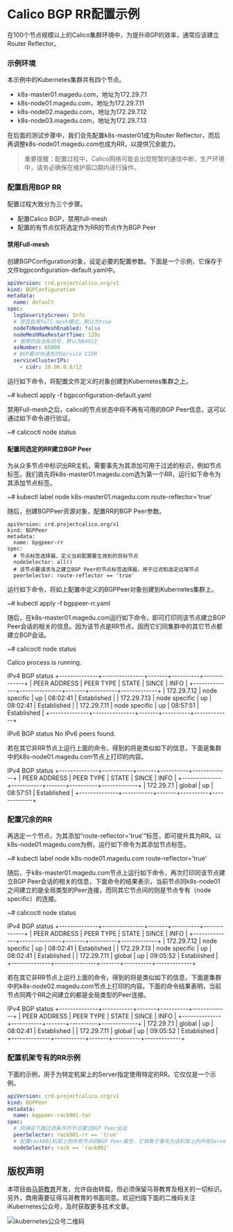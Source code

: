 # Calico BGP RR配置示例

在100个节点规模以上的Calico集群环境中，为提升iBGP的效率，通常应该建立Router Reflector。

### 示例环境

本示例中的Kubernetes集群共有四个节点。

- k8s-master01.magedu.com，地址为172.29.7.1
- k8s-node01.magedu.com，地址为172.29.7.11
- k8s-node02.magedu.com，地址为172.29.7.12
- k8s-node03.magedu.com，地址为172.29.7.13

在后面的测试步骤中，我们会先配置k8s-master01成为Router Reflector，而后再调整k8s-node01.magedu.com也成为RR，以提供冗余能力。

> 重要提醒：配置过程中，Calico网络可能会出现短暂的通信中断，生产环境中，请务必确保在维护窗口期内进行操作。

### 配置启用BGP RR

配置过程大致分为三个步骤。

- 配置Calico BGP，禁用full-mesh
- 配置的有节点仅将选定作为RR的节点作为BGP Peer

#### 禁用Full-mesh

创建BGPConfiguration对象，设定必要的配置参数。下面是一个示例，它保存于文件bgpconfiguration-default.yaml中。

```yaml
apiVersion: crd.projectcalico.org/v1
kind: BGPConfiguration
metadata:
  name: default
spec:
  logSeverityScreen: Info
  # 是否启用full-mesh模式，默认为true
  nodeToNodeMeshEnabled: false
  nodeMeshMaxRestartTime: 120s
  # 使用的自治系统号，默认为64512
  asNumber: 65009
  # BGP要对外通告的Service CIDR
  serviceClusterIPs:
    - cidr: 10.96.0.0/12
```

运行如下命令，将配置文件定义的对象创建到Kubernetes集群之上。

~# kubectl apply -f bgpconfiguration-default.yaml

禁用Full-mesh之后，calico的节点状态中将不再有可用的BGP Peer信息，这可以通过如下命令进行验证。

~# calicoctl node status

#### 配置同选定的RR建立BGP Peer

为从众多节点中标识出RR主机，需要事先为其添加可用于过滤的标识，例如节点标签。我们首先将k8s-master01.magedu.com选为第一个RR，运行如下命令为其添加节点标签。

~# kubectl label node k8s-master01.magedu.com route-reflector='true'

随后，创建BGPPeer资源对象，配置RR的BGP Peer参数。

```yl
apiVersion: crd.projectcalico.org/v1
kind: BGPPeer
metadata:
  name: bpgpeer-rr
spec:
  # 节点标签选择器，定义当前配置要生效到的目标节点
  nodeSelector: all()
  # 该节点要请求与之建立BGP Peer的节点标签选择器，用于过滤和选定远端节点
  peerSelector: route-reflector == 'true'
```

运行如下命令，将如上配置中定义的BGPPeer对象创建到Kubernetes集群上。

~# kubectl apply -f bgppeer-rr.yaml

随后，在k8s-master01.magedu.com运行如下命令，即可打印同该节点建立BGP Peer会话的相关的信息。因为该节点是RR节点，因而它们同集群中的其它节点都建立BGP会话。 

~# calicoctl node status

Calico process is running.

IPv4 BGP status
+--------------+---------------+-------+----------+-------------+
| PEER ADDRESS |   PEER TYPE   | STATE |  SINCE   |    INFO     |
+--------------+---------------+-------+----------+-------------+
| 172.29.7.12  | node specific | up    | 08:02:41 | Established |
| 172.29.7.13  | node specific | up    | 08:02:41 | Established |
| 172.29.7.11  | node specific | up    | 08:57:51 | Established |
+--------------+---------------+-------+----------+-------------+

IPv6 BGP status
No IPv6 peers found.

若在其它非RR节点上运行上面的命令，得到的将是类似如下的信息，下面是集群中的k8s-node01.magedu.com节点上打印的内容。

IPv4 BGP status
+--------------+-----------+-------+----------+-------------+
| PEER ADDRESS | PEER TYPE | STATE |  SINCE   |    INFO     |
+--------------+-----------+-------+----------+-------------+
| 172.29.7.1   | global    | up    | 08:57:51 | Established |
+--------------+-----------+-------+----------+-------------+

### 配置冗余的RR

再选定一个节点，为其添加“route-reflector='true'”标签，即可提升其为RR。以k8s-node01.magedu.com为例，运行如下命令为其添加节点标签。

~# kubectl label node k8s-node01.magedu.com route-reflector='true'

随后，于k8s-master01.magedu.com节点上运行如下命令，再次打印同该节点建立BGP Peer会话的相关的信息，下面命令的结果表示，当前节点同k8s-node01之间建立的是全局类型的Peer连接，而同其它节点间的则是节点专有（node specific）的连接。

~# calicoctl node status

IPv4 BGP status
+--------------+---------------+-------+----------+-------------+
| PEER ADDRESS |   PEER TYPE   | STATE |  SINCE   |    INFO     |
+--------------+---------------+-------+----------+-------------+
| 172.29.7.12  | node specific | up    | 08:02:41 | Established |
| 172.29.7.13  | node specific | up    | 08:02:41 | Established |
| 172.29.7.11  | global        | up    | 09:05:52 | Established |
+--------------+---------------+-------+----------+-------------+

若在其它非RR节点上运行上面的命令，得到的将是类似如下的信息，下面是集群中的k8s-node02.magedu.com节点上打印的内容。下面的命令结果表明，当前节点同两个RR之间建立的都是全局类型的Peer连接。

IPv4 BGP status
+--------------+-----------+-------+----------+-------------+
| PEER ADDRESS | PEER TYPE | STATE |  SINCE   |    INFO     |
+--------------+-----------+-------+----------+-------------+
| 172.29.7.1   | global    | up    | 08:02:41 | Established |
| 172.29.7.11  | global    | up    | 09:05:52 | Established |
+--------------+-----------+-------+----------+-------------+

### 配置机架专有的RR示例

下面的示例，用于为特定机架上的Server指定使用特定的RR。它仅仅是一个示例。

```yaml
apiVersion: crd.projectcalico.org/v1
kind: BGPPeer
metadata:
  name: bgppeer-rack001-tor
spec:
  # 同满足下面过滤条件的节点建立BGP Peer会话
  peerSelector: rack001-rr == 'true'
  # 配置rack001机架上的所有节点的BGP Peer属性，它依赖于事先为该机架上的所有Server打好的相关节点标签
  nodeSelector: rack == 'rack001'  
```



## 版权声明

本项目由[马哥教育](www.magedu.com)开发，允许自由转载，但必须保留马哥教育及相关的一切标识。另外，商用需要征得马哥教育的书面同意。欢迎扫描下面的二维码关注iKubernetes公众号，及时获取更多技术文章。

![ikubernetes公众号二维码](https://github.com/iKubernetes/Kubernetes_Advanced_Practical_2rd/raw/main/imgs/iKubernetes%E5%85%AC%E4%BC%97%E5%8F%B7%E4%BA%8C%E7%BB%B4%E7%A0%81.jpg)
